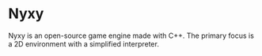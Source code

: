 # Nyxy
Nyxy is an open-source game engine made with C++. The primary focus is a 2D environment with a simplified interpreter.
